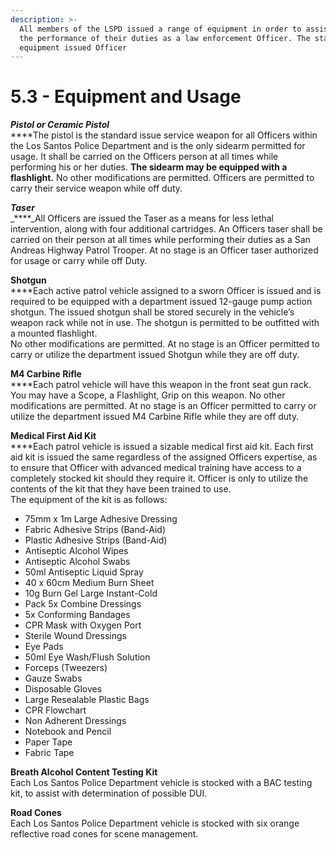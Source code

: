 ```yaml
---
description: >-
  All members of the LSPD issued a range of equipment in order to assist them in
  the performance of their duties as a law enforcement Officer. The standard
  equipment issued Officer
---
```


# 5.3 - Equipment and Usage

_**Pistol or Ceramic Pistol**_\
****The pistol is the standard issue service weapon for all Officers within the Los Santos Police Department and is the only sidearm permitted for usage. It shall be carried on the Officers person at all times while performing his or her duties. **The sidearm may be equipped with a flashlight.** No other modifications are permitted. Officers are permitted to carry their service weapon while off duty.

_**Taser**_\
_****_All Officers are issued the Taser as a means for less lethal intervention, along with four additional cartridges. An Officers taser shall be carried on their person at all times while performing their duties as a San Andreas Highway Patrol Trooper. At no stage is an Officer taser authorized for usage or carry while off Duty.

**Shotgun**\
****Each active patrol vehicle assigned to a sworn Officer is issued and is required to be equipped with a department issued 12-gauge pump action shotgun. The issued shotgun shall be stored securely in the vehicle’s weapon rack while not in use. The shotgun is permitted to be outfitted with a mounted flashlight.\
No other modifications are permitted. At no stage is an Officer permitted to carry or utilize the department issued Shotgun while they are off duty.

**M4 Carbine Rifle**\
****Each patrol vehicle will have this weapon in the front seat gun rack. You may have a Scope, a Flashlight, Grip on this weapon. No other modifications are permitted. At no stage is an Officer permitted to carry or utilize the department issued M4 Carbine Rifle while they are off duty.

**Medical First Aid Kit**\
****Each patrol vehicle is issued a sizable medical first aid kit. Each first aid kit is issued the same regardless of the assigned Officers expertise, as to ensure that Officer with advanced medical training have access to a completely stocked kit should they require it. Officer is only to utilize the contents of the kit that they have been trained to use.\
The equipment of the kit is as follows:

* 75mm x 1m Large Adhesive Dressing&#x20;
* Fabric Adhesive Strips (Band-Aid)
* Plastic Adhesive Strips (Band-Aid)
* Antiseptic Alcohol Wipes
* Antiseptic Alcohol Swabs
* 50ml Antiseptic Liquid Spray
* 40 x 60cm Medium Burn Sheet
* 10g Burn Gel Large Instant-Cold
* Pack 5x Combine Dressings
* 5x Conforming Bandages
* CPR Mask with Oxygen Port
* Sterile Wound Dressings
* Eye Pads
* 50ml Eye Wash/Flush Solution
* Forceps (Tweezers)
* Gauze Swabs
* Disposable Gloves
* Large Resealable Plastic Bags
* CPR Flowchart
* Non Adherent Dressings
* Notebook and Pencil
* Paper Tape
* Fabric Tape

**Breath Alcohol Content Testing Kit**\
Each Los Santos Police Department vehicle is stocked with a BAC testing kit, to assist with determination of possible DUI.

**Road Cones** \
Each Los Santos Police Department vehicle is stocked with six orange reflective road cones for scene management.

